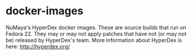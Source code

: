 # docker-images

NuMaya's HyperDex docker images. These are source builds that run on Fedora 22. They may or may not apply patches that have not (or may not be) released by HyperDex's team. More information about HyperDex is here: http://hyperdex.org/
